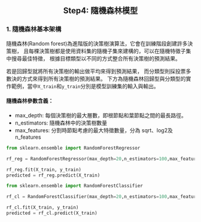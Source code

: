 <h2 align="center">
Step4: 隨機森林模型
</h2>


### 1. 隨機森林基本架構


隨機森林(Random forest)為進階版的決策樹演算法，它會在訓練階段創建許多決策樹，
且每棵決策樹都是使用資料集的隨機子集來建構的，可以在隨機特徵子集中搜尋最佳特徵，
根據目標類型以不同的方式整合所有決策樹的預測結果。


若是回歸型就將所有決策樹的輸出做平均來得到預測結果，
而分類型則採投票多數決的方式來得到所有決策樹的預測結果。
下方為隨機森林回歸型與分類型的實作範例，當中```X_train```和```y_train```分別是模型訓練集的輸入與輸出。


#### 隨機森林參數含義：
- max_depth: 每個決策樹的最大層數，即根節點和葉節點之間的最長路徑。
- n_estimators: 隨機森林中的決策樹數量
- max_features: 分割時節點考慮的最大特徵數量，分為 sqrt、log2及 n_features


```python
from sklearn.ensemble import RandomForestRegressor

rf_reg = RandomForestRegressor(max_depth=20,n_estimators=100,max_features='sqrt')

rf_reg.fit(X_train, y_train)
predicted = rf_reg.predict(X_train)
```


```python
from sklearn.ensemble import RandomForestClassifier

rf_cl = RandomForestClassifier(max_depth=20,n_estimators=100,max_features='sqrt')

rf_cl.fit(X_train, y_train)
predicted = rf_cl.predict(X_train)
```




